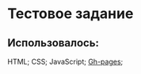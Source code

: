 # Тестовое задание   
## Использовалось:
HTML;
CSS;
JavaScript;
[Gh-pages](https://semajenya.github.io/request_test/); 




